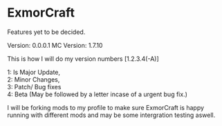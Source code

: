 ExmorCraft
==========

Features yet to be decided.

Version: 0.0.0.1
MC Version: 1.7.10

This is how I will do my version numbers
[1.2.3.4(-A)]

1: Is Major Update,  
2: Minor Changes,  
3: Patch/ Bug fixes  
4: Beta (May be followed by a letter incase of a urgent bug fix.) 



I will be forking mods to my profile to make sure ExmorCraft is happy running with different mods and may be some intergration testing aswell.
